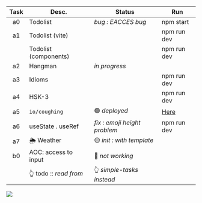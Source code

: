 | Task  | Desc.                 | Status                                 | Run            |
|:-----:|-----------------------|----------------------------------------|----------------|
| a0    | Todolist              | _bug : EACCES bug_                     | npm start
| a1    | Todolist (vite)       |                                        | npm run dev 
|&#8203;| Todolist (components) |                                        | npm run dev
| a2    | Hangman               | _in progress_                          |
| a3    | Idioms                |                                        | npm run dev 
| a4    | HSK-3                 |                                        | npm run dev
| a5    | `io/coughing`         | :green_circle: _deployed_              | [Here](https://nuoxoxo.github.io/coughing)
| a6    | useState . useRef     | _fix : emoji height problem_           | npm run dev
| a7    | 🌦️ Weather               | :yellow_circle: _init : with template_ | 
| b0    | AOC: access to input  | :red_circle: _not working_             | 
|&#8203;| 👆 todo :: _read from_| 👆 _simple-tasks instead_ 

![](https://i.imgur.com/Vi97P6T.jpg)

